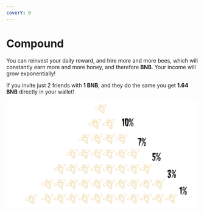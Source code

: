 ```yaml
---
coverY: 0
---
```


# Compound

You can reinvest your daily reward, and hire more and more bees, which will constantly earn more and more honey, and therefore **BNB**. Your income will grow exponentially!

If you invite just 2 friends with **1 BNB**, and they do the same you get **1.64 BNB** directly in your wallet!

![](<../.gitbook/assets/Screenshot 2022-07-19 at 21.36.18.png>)
